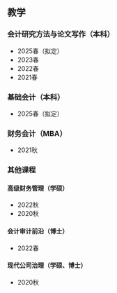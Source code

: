## 教学 
### 会计研究方法与论文写作（本科）
- 2025春（拟定）
- 2023春
- 2022春
- 2021春

### 基础会计（本科）
- 2025春（拟定）

### 财务会计（MBA）
- 2021秋

### 其他课程

#### 高级财务管理（学硕）
- 2022秋
- 2020秋

#### 会计审计前沿（博士）
- 2022春

#### 现代公司治理（学硕、博士）
- 2020秋
